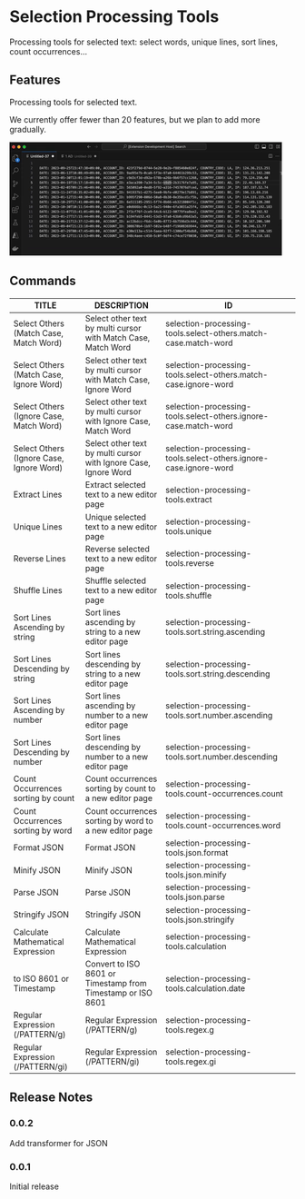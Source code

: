# Selection Processing Tools

Processing tools for selected text: select words, unique lines, sort lines, count occurrences...

## Features

Processing tools for selected text.

We currently offer fewer than 20 features, but we plan to add more gradually.

![sample count occurrences](images/sample-count-occurrences.gif)

## Commands

| TITLE                                    | DESCRIPTION                                                     | ID                                                               |
| ---------------------------------------- | --------------------------------------------------------------- | ---------------------------------------------------------------- |
| Select Others (Match Case, Match Word)   | Select other text by multi cursor with Match Case, Match Word   | selection-processing-tools.select-others.match-case.match-word   |
| Select Others (Match Case, Ignore Word)  | Select other text by multi cursor with Match Case, Ignore Word  | selection-processing-tools.select-others.match-case.ignore-word  |
| Select Others (Ignore Case, Match Word)  | Select other text by multi cursor with Ignore Case, Match Word  | selection-processing-tools.select-others.ignore-case.match-word  |
| Select Others (Ignore Case, Ignore Word) | Select other text by multi cursor with Ignore Case, Ignore Word | selection-processing-tools.select-others.ignore-case.ignore-word |
| Extract Lines                            | Extract selected text to a new editor page                      | selection-processing-tools.extract                               |
| Unique Lines                             | Unique selected text to a new editor page                       | selection-processing-tools.unique                                |
| Reverse Lines                            | Reverse selected text to a new editor page                      | selection-processing-tools.reverse                               |
| Shuffle Lines                            | Shuffle selected text to a new editor page                      | selection-processing-tools.shuffle                               |
| Sort Lines Ascending by string           | Sort lines ascending by string to a new editor page             | selection-processing-tools.sort.string.ascending                 |
| Sort Lines Descending by string          | Sort lines descending by string to a new editor page            | selection-processing-tools.sort.string.descending                |
| Sort Lines Ascending by number           | Sort lines ascending by number to a new editor page             | selection-processing-tools.sort.number.ascending                 |
| Sort Lines Descending by number          | Sort lines descending by number to a new editor page            | selection-processing-tools.sort.number.descending                |
| Count Occurrences sorting by count       | Count occurrences sorting by count to a new editor page         | selection-processing-tools.count-occurrences.count               |
| Count Occurrences sorting by word        | Count occurrences sorting by word to a new editor page          | selection-processing-tools.count-occurrences.word                |
| Format JSON                              | Format JSON                                                     | selection-processing-tools.json.format                           |
| Minify JSON                              | Minify JSON                                                     | selection-processing-tools.json.minify                           |
| Parse JSON                               | Parse JSON                                                      | selection-processing-tools.json.parse                            |
| Stringify JSON                           | Stringify JSON                                                  | selection-processing-tools.json.stringify                        |
| Calculate Mathematical Expression        | Calculate Mathematical Expression                               | selection-processing-tools.calculation                           |
| to ISO 8601 or Timestamp                 | Convert to ISO 8601 or Timestamp from Timestamp or ISO 8601     | selection-processing-tools.calculation.date                      |
| Regular Expression (/PATTERN/g)          | Regular Expression (/PATTERN/g)                                 | selection-processing-tools.regex.g                               |
| Regular Expression (/PATTERN/gi)         | Regular Expression (/PATTERN/gi)                                | selection-processing-tools.regex.gi                              |

## Release Notes

### 0.0.2

Add transformer for JSON

### 0.0.1

Initial release
